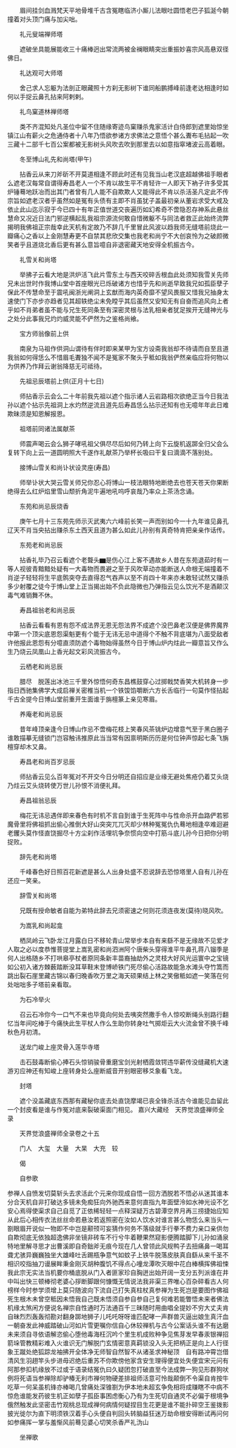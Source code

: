 <!-- { "loadSidebar": true } -->
　　眉间挂剑血溅梵天平地骨堆千古含冤瞎临济小厮儿法眼吐圆悟老巴子狐涎今朝撞着对头顶门痛与加尖咄。

　　礼元叟端禅师塔

　　遮破坐具能展能收三十痛棒迥出常流两被金襕眼睛突出重振妙喜宗风高悬双径佛日。

　　礼达观可大师塔

　　舍己求人忘躯为法剖正眼藏照十方刹无影树下谁同船鹏搏峰前逢老达相逢时如何以手捉云鼻孔拈来阿剌剌。

　　礼鸟窠道林禅师塔

　　类不齐混知处凡圣位中留不住随缘寄迹鸟窠赚杀鬼家活计白侍郎到遮里始惊坐镇江山有薪火之危通侍者十八年乃悟欲参诸方求佛法之意悟个甚么聻布毛拈起一吹三藏十二部千七百公案都被无影树头风吹去吹到那里去以如意指窣堵波云高着眼。

　　冬至博山礼先和尚塔(甲午)

　　拈香云从来刀斧斫不开莫道相逢不顾此时还有见我当山老汉底超越佛祖手眼者么遮老汉每常自谓得寿昌老人一个不肯以故生平不肯轻许一人即天下衲子许多受其炉锤蓦地跃冶而出其门者曾有几人能不自欺欺人又能得此不肯以杀活圣凡定此不传宗旨如遮老汉者乎虽然如是冤有头债有主即不肖虽犹子盖最初亲从董岩求受大戒及依止此山迄示寂于今已四十有年正值世道交丧遍历如幻希奇不啻隐忍存神系此悬丝慧命又况近日法门邪逆横起乱我祖宗源流何敢自惜微躯不与同法者救正此始终流弊揭明我佛祖正宗哉幸此天机有定故乃不辞几千里冒此风波以趋我师无缝塔前烧此一瓣痛心之香以上金刚慧寿更不自禁其悲欣交集也我老和尚宁不大创哀怜为之破颜微笑者乎且道烧北香后更有甚么意旨噫自非退密藏天地安得全机振古今。

　　礼雪关和尚塔

　　举拂子云看大地是洪炉活飞此片雪东土与西天咬碎舌根血此处须知我雪关先师兄未出世时作我博山堂中首座眼光已烁破诸方也惜乎先和尚逝早致我兄如孤臣孽子保此不传慧命至于震吼闽浙光阐洞上玄猷而海内英奇靡不望风畏服又惜我兄抽身太速使门下亦步亦趋者见其超轶绝尘未免瞠乎其后虽然又安知无有自奋而追风向上者乎如不肖弟者虽不能与兄生死同条至有深密灵根与法乳相亲者犹足挨开无缝神光与之处分此事我兄灼灼威灵能不俨然为之鉴格尚飨。

　　宝方师翁像前上供

　　南泉为马祖作供洞山谓待有伴时即来某甲为宝方设斋我翁却不待请而自至且道我翁如何得恁么不惜眉毛聻独不闻不是冤家不聚头乎秪如我翁俨然亲临应将何物以为供养乃作拜云谢翁降慈无可祗待。

　　先祖忌辰塔前上供(正月十七日)

　　师拈香示云会么二十年前我先祖以遮个指示诸人云岩路相次欲绝正当今日我法孙以遮个拈示先祖洞上水灼然逆流且道先后寿昌恁么拈示还知有也无噫年年此日难欺昧须是知恩解报恩。

　　祖塔前同诸法属献茶

　　师震声喝云会么狮子哮吼祖父俱尽尽后如何乃转上向下云旋机返踯全归父会么复转下向上云一道圆明照大千遂作礼献茶乃举杯长吸曰干复曰滴滴不落别处。

　　接博山雪关和尚讣状设灵座(寿昌)

　　师举讣状大哭云雪关师兄你忍心将博山一枝法眼特地断绝去也苍天苍天你果断绝得去么红炉焰里雪山颓折角泥牛遍地吼呜呼哀哉乃率众上茶汤念诵。

　　东苑和尚忌辰烧香

　　庚午七月十三东苑先师示灭武夷六六峰前长笑一声而别如今一十九年谁见鼻孔辽天不肖当央拈出赚杀东土西天且道为甚么如此儿孙别有真奇特肯把亲亲作话传。

　　东苑老和尚忌辰

　　拈香礼毕乃召云看遮个老聱头▆是伤心江上客不遇故乡人昔在东苑退茹时有一等人视彼青黯黯处疑有一大毒物而畏避之至于风吹草动亦能断送人命根无端撞着不肖逆子轻轻将生平底鹘突夺去直得忍气吞声以至不肖四十年来亦未敢轻试然又赚杀多少射覆之徒今于博山堂上正当揭出始不负此隐微也乃弹指云见么饮光不是酒颠汉毒气难销舞不休。

　　寿昌祖翁老和尚忌辰

　　拈香云看看有恩有怨不成法界无恩无怨法界不成遮个没巴鼻老汉便是佛界魔界中第一个顶尖底恩怨渠魁更有个能于无讳无忌中道得个不触不背底堪为八面受敌者许他报此恩怨有分噫直须防遮个毒物始得虽然今日于博山炉内炷此一瓣意旨又作么生乃烧云凤凰山上香光起文彩风流振古今。

　　云栖老和尚忌辰

　　腊尽　脱莲出冰池三千里外惊悟何奇东昌樵鼓穿心过掷戟焚香笑大机转身一步指日西驰集佛学大成启禅关密椎当机一个铁馂馅嚼断六方长舌临行一句莫作怪拈起千古全提今日博山堂前重开生面谁于旃檀篆上亲见寒眉。

　　养庵老和尚忌辰

　　昔年峰顶亲逢今日博山作忌不啻梅花枝上笑春风茶铫炉边增意气至于黑白圈子谁敢描摹无缝锁门岂容触讳推原此当当常有因禀明斯历历是何位钟声惊起七条飞旃檀穿却木又鼻。

　　寿昌老和尚百岁忌辰

　　师拈香云见么百年冤对不开交今日分明还自招应是业缘无避处焦疮仍着艾头烧乃炷云艾头烧转使万世儿孙恨不消便礼拜。

　　寿昌祖翁忌辰

　　梅花无讳忌遇伴即来春色有时机不言自到谁于生死阵中与性命杀开血路俨若邪魔骨里将佛祖抓出偷心推倒大好山突突兀兀灭却少林种冤冤仇仇蓦地相逢卒难迴避老钁头莫作怪直饶掘尽十方尘刹作活埋坑争奈惯向空中打筋斗底儿孙今日把你分明捉败。

　　辞先老和尚塔

　　千峰春色好日照百花新遮是甚么人出身处盛不忍说辞去恐惊塔里人自有儿孙在还应一笑亲。

　　辞雪关和尚塔

　　兄既有授命敏者自能为弟特此辞去兄须密速之何则花须连夜发(莫待)晓风吹。

　　为嵩乳和尚起龛

　　栖凤岭云飞卧龙江月露白日不移轮青山常举步本自有来繇不是无缘故不见爱才人取之必以度恭惟菩提堂上嵩乳密和尚泗洲阿个唐柴头穿得淮平牛鼻孔蒋八镏季是何人出格随乡不打哄皋亭杖者原同条新丰苗裔抽劫外之灵枝大好风光运寰中之宝镜如公初入诸方棘薮踏断没耳草鞋末登博峤铁门死尽偷心活路故能急水滩头夺竹篙而跳出裂石崖里藏古锦以春归晚香吹万里之海天硕果结上林之笑傲秪如遮一笑落在何处咄咄多子塔前亲看取。

　　为石冷举火

　　召云石冷你今一口气不来也毕竟向何处去咦突然撒手令人惊咬断绳头别路行翻忆当年间吃棒于今痛快此生平杖人作么生助你转身吐气掷炬云大火流金曾不换千峰秋色月初清。

　　送龙门峻上座灵骨入莲华寺塔

　　击石鼓毒断偷心捧石头惊销骏骨重磨宝剑光射栖霞敛锷违华薪传没缝藏机大速游刃应神还有知峻上座转身处么座断威音开别眼密移爻象看飞龙。

　　封塔

　　遮个没盖藏底东西那有藏秘你底去处直饶摩竭已丧全锋杀活古今谁能见血留此一个封皮看是谁与作冤对底来裂破渠面门相见。
嘉兴大藏经　天界觉浪盛禅师全录


　　天界觉浪盛禅师全录卷之十五

　　门人　大玺　大量　大杲　大充　较

　　偈

　　自参歌

参禅人自愤发切莫斩头去求活此个元来你现成自悟一回方洒脱若不悟必从迷其谁本分合天机自非打破达多镜未免痴狂向外驰西来意何直指九年面壁泠如水神光设不乞安心焉得使渠求自己自觅了正依稀轻轻一点释深疑万古碧潭空界月再三捞捷始应知从此后心相传衣法丝丝命若悬汝若返照密在汝如人饮水对谁言甚么物恁么来当头一劄眼眉开说似一物即不中岂是颟顸可妄猜作何务不落级就手行拳不费力亲口亲供勿自欺彻底无依独超逸佛非坐镜非砖车不行兮牛着鞭果然窥影便腾踏脚下儿孙如涌泉特地里解寻思才出曹溪即自奇鈯斧无痕今现在几人曾领此风规鸭子去扭痛鼻一喝耳聋尤骇异巍巍独坐大雄峰吐舌踢瓶争意气如蚊子上铁牛脱落皮肤真自繇从来千圣不相识咬指抽刀谩展眸秉金刚灭胡种腹饥不得点心噇龙潭吹灭眼中花白棒横挥佛祖悚我此宗无实法当机要你桶底脱从门入者匪家珍自胸迸出始开阔一支分五列派谁在井中叫出快三顿棒彻老婆心拶断脚跟何慷慨无情说法我非渠三界唯心百杂碎看古人何榜样今时参学须增上莫只随波向下流自己打失真柱杖真参禅为生死岂是要图作佛祖死生根木未曾空秪因未悟我自己既未悟须自参自参自己复何难若能瞥悟未来者佛法机缘太煞闲方便说名禅宗自性通时万法通百千三昧随时用曲唱全提妙不穷大丈夫肯自昧烈烈轰轰彻勘对翻身踯地狮子儿吒吒呀呀谁匹配哮一声群兽灭逼出娘生真汗血一朝奋发此神威踏破山河如片雪更嘱你信自心休较禅机与古今公案话头谁不有达磨未来须自寻依语解恣偷心堕他毒海枉沉吟个里生机成败种争见焦芽发早春汞银禅招箭垛管教精彩难入火谁识无门解脱门玄情密意真羁锁没入头无把柄正是向上人行径象王蹴处绝狐踪龙袖拂开全体净无师智自然智不从诸圣求神秘顶　自有路冲霄岂借清风生羽趐竿头步进毋迟绝后重苏不你欺傍他家含安生理得便宜处失便宜宋元问有阿那参扣机缘放不过或于语录结冤仇曰久疑团忽打破直至今法成弊一狗见形群狗吠例将死语当参禅除却驴椿无利市禅何物硬差排祖师活意可怜哉颠倒不令渠自肯按牛吃草一何呆虽机锋亦棒喝几曾痛处深锥劄为伊本地未超玄争免相将成赚瞎不中病不惊危谁能发药彼生机正如孽子孤臣事困虑衡心乃有为生死切自通灵不必偏于根境争俄然触发此坚密击竹观桃总现成禅何病情何疑捏目生花更是谁不能扑碎空王鉴拨影披光徙尔为直下明须铁汉着手心头便自判回头转脑益狂迷万劫命根安得断试再问何如参痛挥一掌与羞惭风前蓦见婆心切笑杀香严礼沩山

　　坐禅歌


